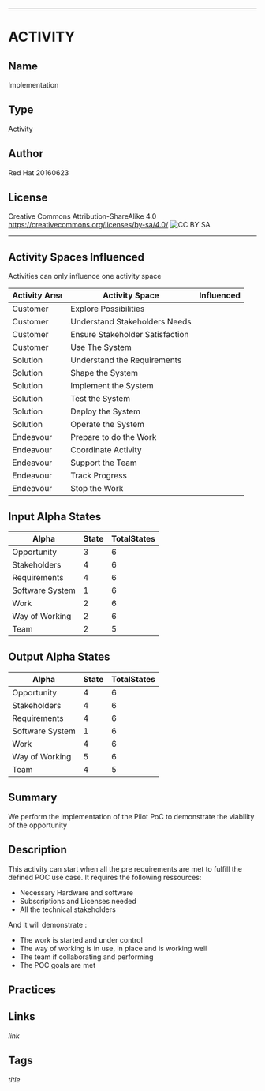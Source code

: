----------
# ACTIVITY
## Name
Implementation
## Type
Activity
## Author
Red Hat 20160623
## License
Creative Commons Attribution-ShareAlike 4.0
https://creativecommons.org/licenses/by-sa/4.0/
![CC BY SA](https://licensebuttons.net/l/by-sa/3.0/88x31.png)

----------

## Activity Spaces Influenced
Activities can only influence one activity space

| Activity Area | Activity Space | Influenced |
|---------------|----------------|------------|
|Customer|Explore Possibilities||
|Customer|Understand Stakeholders Needs||
|Customer|Ensure Stakeholder Satisfaction||
|Customer|Use The System||
|Solution|Understand the Requirements||
|Solution|Shape the System||
|Solution|Implement the System||
|Solution|Test the System||
|Solution|Deploy the System||
|Solution|Operate the System||
|Endeavour|Prepare to do the Work||
|Endeavour|Coordinate Activity||
|Endeavour|Support the Team||
|Endeavour|Track Progress||
|Endeavour|Stop the Work||

## Input Alpha States
Alpha | State | TotalStates
---| --- | ---
Opportunity|3|6
Stakeholders|4|6
Requirements|4|6
Software System|1|6
Work|2|6
Way of Working|2|6
Team|2|5

## Output Alpha States
Alpha | State | TotalStates
---| --- | ---
Opportunity|4|6
Stakeholders|4|6
Requirements|4|6
Software System|1|6
Work|4|6
Way of Working|5|6
Team|4|5

## Summary
We perform the implementation of the Pilot PoC to demonstrate the viability of the opportunity

## Description
This activity can start when all the pre requirements are met to fulfill the defined POC use case. It requires the following ressources:
- Necessary Hardware and software 
- Subscriptions and Licenses needed
- All the technical stakeholders 

And it will demonstrate :
- The work is started and under control
- The way of working is in use, in place and is working well
- The team if collaborating and performing
- The POC goals are met

## Practices

## Links
$link$

## Tags
$title$
